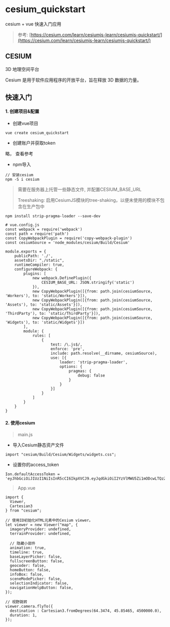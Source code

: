 # cesium_quickstart

cesium + vue 快速入门应用

> 参考: [https://cesium.com/learn/cesiumjs-learn/cesiumjs-quickstart/](https://cesium.com/learn/cesiumjs-learn/cesiumjs-quickstart/)

## CESIUM

3D 地理空间平台

Cesium 是用于软件应用程序的开放平台，旨在释放 3D 数据的力量。

## 快速入门

#### 1. 创建项目&配置

- 创建vue项目

```
vue create cesium_quickstart
 ```

- 创建账户并获取token

略， 查看参考

- npm导入

```
// 安装cesium
npm -S i cesium
```

> 需要在服务器上托管一些静态文件, 并配置CESIUM_BASE_URL
>
> Treeshaking: 启用CesiumJS模块的tree-shaking，以便未使用的模块不包含在生产包中

```
npm install strip-pragma-loader --save-dev

# vue.config.js
const webpack = require('webpack')
const path = require('path')
const CopyWebpackPlugin = require('copy-webpack-plugin')
const cesiumSource = 'node_modules/cesium/Build/Cesium'

module.exports = {
    publicPath: './',
    assetsDir: "./static",
    runtimeCompiler: true,
    configureWebpack: {
        plugins: [
            new webpack.DefinePlugin({
                CESIUM_BASE_URL: JSON.stringify('static')
            }),
            new CopyWebpackPlugin([{from: path.join(cesiumSource, 'Workers'), to: 'static/Workers'}]),
            new CopyWebpackPlugin([{from: path.join(cesiumSource, 'Assets'), to: 'static/Assets'}]),
            new CopyWebpackPlugin([{from: path.join(cesiumSource, 'ThirdParty'), to: 'static/ThirdParty'}]),
            new CopyWebpackPlugin([{from: path.join(cesiumSource, 'Widgets'), to: 'static/Widgets'}])
        ],
        module: {
            rules: [
                {
                    test: /\.js$/,
                    enforce: 'pre',
                    include: path.resolve(__dirname, cesiumSource),
                    use: [{
                        loader: 'strip-pragma-loader',
                        options: {
                            pragmas: {
                                debug: false
                            }
                        }
                    }]
                }
            ]
        }
    }
}
```

#### 2. 使用cesium

> main.js

- 导入Cesium静态资产文件

```
import "cesium/Build/Cesium/Widgets/widgets.css";
```

- 设置你的access_token

```
Ion.defaultAccessToken = 'eyJhbGciOiJIUzI1NiIsInR5cCI6IkpXVCJ9.eyJqdGkiOiI2YzVlMWU5Zi1mODcwLTQzZDEtYTYwOS1hM2IyOTZkOWJkNDkiLCJpZCI6NTgxMjQsImlhdCI6MTYyMjg3OTkyM30.O7_u_MGY66QR8oJOmr1xgKHN_sd3cD2zL195HV7fRu8';
```

> App.vue

```
import {
  Viewer,
  Cartesian3
} from "cesium";

// 使用ID初始化HTML元素中的Cesium viewer。
let viewer = new Viewer("map", {
  imageryProvider: undefined,
  terrainProvider: undefined,

  // 隐藏小部件
  animation: true,
  timeline: true,
  baseLayerPicker: false,
  fullscreenButton: false,
  geocoder: false,
  homeButton: false,
  infoBox: false,
  sceneModePicker: false,
  selectionIndicator: false,
  navigationHelpButton: false,
});

// 视野跳转
viewer.camera.flyTo({
  destination : Cartesian3.fromDegrees(64.3474, 45.85465, 4500000.0),
  duration: 1,
});
```
